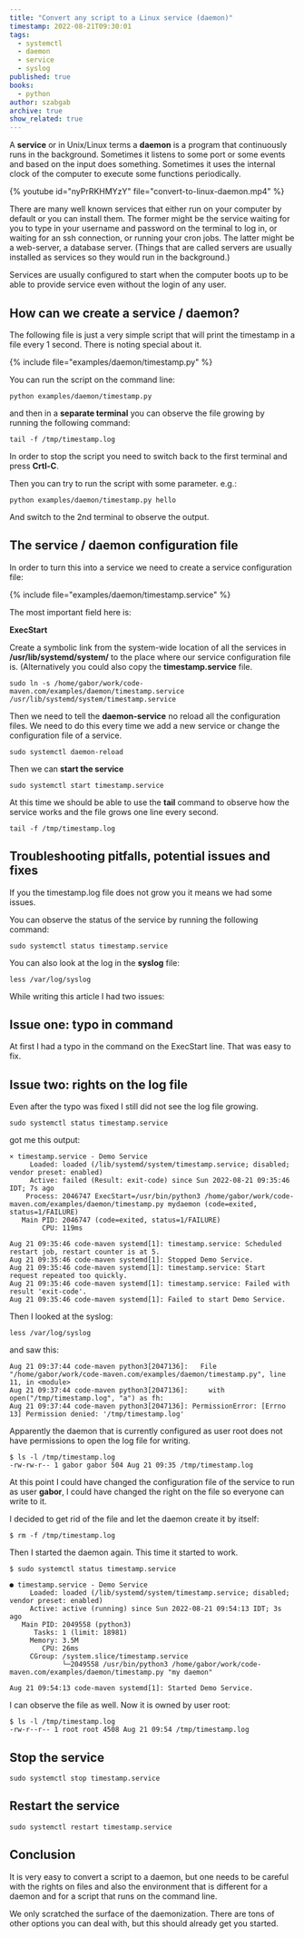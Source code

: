 ```yaml
---
title: "Convert any script to a Linux service (daemon)"
timestamp: 2022-08-21T09:30:01
tags:
  - systemctl
  - daemon
  - service
  - syslog
published: true
books:
  - python
author: szabgab
archive: true
show_related: true
---
```



A <b>service</b> or in Unix/Linux terms a <b>daemon</b> is a program that continuously runs in the background.
Sometimes it listens to some port or some events and based on the input does something.
Sometimes it uses the internal clock of the computer to execute some functions periodically.


{% youtube id="nyPrRKHMYzY" file="convert-to-linux-daemon.mp4" %}

There are many well known services that either run on your computer by default or you can install them.
The former might be the service waiting for you to type in your username and password on the terminal to log in,
or waiting for an ssh connection, or running your cron jobs. The latter might be a web-server, a database server.
(Things that are called servers are usually installed as services so they would run in the background.)

Services are usually configured to start when the computer boots up to be able to provide service even without
the login of any user.

## How can we create a service / daemon?

The following file is just a very simple script that will print the timestamp in a file every 1 second.
There is noting special about it.

{% include file="examples/daemon/timestamp.py" %}

You can run the script on the command line:

```
python examples/daemon/timestamp.py
```

and then in a <b>separate terminal</b> you can observe the file growing by running the following command:

```
tail -f /tmp/timestamp.log
```

In order to stop the script you need to switch back to the first terminal and press <b>Crtl-C</b>.

Then you can try to run the script with some parameter. e.g.:

```
python examples/daemon/timestamp.py hello
```

And switch to the 2nd terminal to observe the output.


## The service / daemon configuration file

In order to turn this into a service we need to create a service configuration file:

{% include file="examples/daemon/timestamp.service" %}

The most important field here is:

<b>ExecStart</b>

Create a symbolic link from the system-wide location of all the services in <b>/usr/lib/systemd/system/</b>
to the place where our service configuration file is. (Alternatively you could also copy the <b>timestamp.service</b> file.

```
sudo ln -s /home/gabor/work/code-maven.com/examples/daemon/timestamp.service  /usr/lib/systemd/system/timestamp.service
```

Then we need to tell the <b>daemon-service</b> no reload all the configuration files. We need to do this every time we
add a new service or change the configuration file of a service.

```
sudo systemctl daemon-reload
```


Then we can <b>start the service</b>

```
sudo systemctl start timestamp.service
```

At this time we should be able to use the <b>tail</b> command to observe how the service works and the file grows
one line every second.

```
tail -f /tmp/timestamp.log
```


## Troubleshooting pitfalls, potential issues and fixes

If you the timestamp.log file does not grow you it means we had some issues.

You can observe the status of the service by running the following command:

```
sudo systemctl status timestamp.service
```

You can also look at the log in the <b>syslog</b> file:

```
less /var/log/syslog
```



While writing this article I had two issues:

## Issue one: typo in command

At first I had a typo in the command on the ExecStart line. That was easy to fix.

## Issue two: rights on the log file

Even after the typo was fixed I still did not see the log file growing.



```
sudo systemctl status timestamp.service
```

got me this output:

```
× timestamp.service - Demo Service
     Loaded: loaded (/lib/systemd/system/timestamp.service; disabled; vendor preset: enabled)
     Active: failed (Result: exit-code) since Sun 2022-08-21 09:35:46 IDT; 7s ago
    Process: 2046747 ExecStart=/usr/bin/python3 /home/gabor/work/code-maven.com/examples/daemon/timestamp.py mydaemon (code=exited, status=1/FAILURE)
   Main PID: 2046747 (code=exited, status=1/FAILURE)
        CPU: 119ms

Aug 21 09:35:46 code-maven systemd[1]: timestamp.service: Scheduled restart job, restart counter is at 5.
Aug 21 09:35:46 code-maven systemd[1]: Stopped Demo Service.
Aug 21 09:35:46 code-maven systemd[1]: timestamp.service: Start request repeated too quickly.
Aug 21 09:35:46 code-maven systemd[1]: timestamp.service: Failed with result 'exit-code'.
Aug 21 09:35:46 code-maven systemd[1]: Failed to start Demo Service.
```

Then I looked at the syslog:

```
less /var/log/syslog
```

and saw this:

```
Aug 21 09:37:44 code-maven python3[2047136]:   File "/home/gabor/work/code-maven.com/examples/daemon/timestamp.py", line 11, in <module>
Aug 21 09:37:44 code-maven python3[2047136]:     with open("/tmp/timestamp.log", "a") as fh:
Aug 21 09:37:44 code-maven python3[2047136]: PermissionError: [Errno 13] Permission denied: '/tmp/timestamp.log'
```

Apparently the daemon that is currently configured as user root does not have permissions to open the log file for writing.

```
$ ls -l /tmp/timestamp.log
-rw-rw-r-- 1 gabor gabor 504 Aug 21 09:35 /tmp/timestamp.log
```

At this point I could have changed the configuration file of the service to run as user <b>gabor</b>,
I could have changed the right on the file so everyone can write to it.

I decided to get rid of the file and let the daemon create it by itself:

```
$ rm -f /tmp/timestamp.log
```

Then I started the daemon again. This time it started to work.


```
$ sudo systemctl status timestamp.service

● timestamp.service - Demo Service
     Loaded: loaded (/lib/systemd/system/timestamp.service; disabled; vendor preset: enabled)
     Active: active (running) since Sun 2022-08-21 09:54:13 IDT; 3s ago
   Main PID: 2049558 (python3)
      Tasks: 1 (limit: 18981)
     Memory: 3.5M
        CPU: 26ms
     CGroup: /system.slice/timestamp.service
             └─2049558 /usr/bin/python3 /home/gabor/work/code-maven.com/examples/daemon/timestamp.py "my daemon"

Aug 21 09:54:13 code-maven systemd[1]: Started Demo Service.

```


I can observe the file as well. Now it is owned by user root:

```
$ ls -l /tmp/timestamp.log
-rw-r--r-- 1 root root 4508 Aug 21 09:54 /tmp/timestamp.log
```


## Stop the service

```
sudo systemctl stop timestamp.service
```

## Restart the service

```
sudo systemctl restart timestamp.service
```



## Conclusion

It is very easy to convert a script to a daemon, but one needs to be careful with the rights on files and also the environment
that is different for a daemon and for a script that runs on the command line.

We only scratched the surface of the daemonization. There are tons of other options you can deal with, but this should already
get you started.

